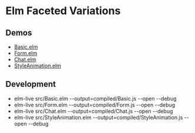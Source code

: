 # Elm Faceted Variations

## Demos

* [Basic.elm](https://lucamug.github.io/elm-faceted-variations/html/Basic.js)
* [Form.elm](https://lucamug.github.io/elm-faceted-variations/html/Form.js)
* [Chat.elm](https://lucamug.github.io/elm-faceted-variations/html/Chat.js)
* [StyleAnimation.elm](https://lucamug.github.io/elm-faceted-variations/html/StyleAnimation.js)

## Development

* elm-live src/Basic.elm --output=compiled/Basic.js --open --debug
* elm-live src/Form.elm --output=compiled/Form.js --open --debug
* elm-live src/Chat.elm --output=compiled/Chat.js --open --debug
* elm-live src/StyleAnimation.elm --output=compiled/StyleAnimation.js --open --debug
